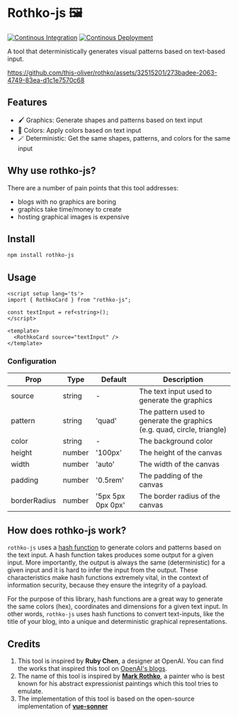 # Rothko-js 🖼️

[![Continous Integration](https://github.com/this-oliver/rothko-js/actions/workflows/ci.yaml/badge.svg)](https://github.com/this-oliver/rothko-js/actions/workflows/ci.yaml) [![Continous Deployment](https://github.com/this-oliver/rothko-js/actions/workflows/cd.yaml/badge.svg)](https://github.com/this-oliver/rothko-js/actions/workflows/cd.yaml)

A tool that deterministically generates visual patterns based on text-based input.

https://github.com/this-oliver/rothko/assets/32515201/273badee-2063-4749-83ea-d1c1e7570c68

## Features

- 🖌️ Graphics: Generate shapes and patterns based on text input
- 🎨 Colors: Apply colors based on text input
- 🪄 Deterministic: Get the same shapes, patterns, and colors for the same input

## Why use rothko-js?

There are a number of pain points that this tool addresses:

- blogs with no graphics are boring
- graphics take time/money to create
- hosting graphical images is expensive

## Install

```bash
npm install rothko-js
```

## Usage

```vue
<script setup lang='ts'>
import { RothkoCard } from "rothko-js";

const textInput = ref<string>();
</script>

<template>
  <RothkoCard source="textInput" />
</template>
```

### Configuration

| Prop         | Type   | Default           | Description                                                             |
| ------------ | ------ | ----------------- | ----------------------------------------------------------------------- |
| source       | string | -                 | The text input used to generate the graphics                            |
| pattern      | string | 'quad'            | The pattern used to generate the graphics (e.g. quad, circle, triangle) |
| color        | string | -                 | The background color                                                    |
| height       | number | '100px'           | The height of the canvas                                                |
| width        | number | 'auto'            | The width of the canvas                                                 |
| padding      | number | '0.5rem'          | The padding of the canvas                                               |
| borderRadius | number | '5px 5px 0px 0px' | The border radius of the canvas                                         |

## How does rothko-js work?

`rothko-js` uses a [hash function](https://www.bitpanda.com/academy/en/lessons/what-is-a-hash-function-in-a-blockchain-transaction/) to generate colors and patterns based on the text input. A hash function takes produces some output for a given input. More importantly, the output is always the same (deterministic) for a given input and it is hard to infer the input from the output. These characteristics make hash functions extremely vital, in the context of information security, because they ensure the integrity of a payload.

For the purpose of this library, hash functions are a great way to generate the same colors (hex), coordinates and dimensions for a given text input. In other words, `rothko-js` uses hash functions to
convert text-inputs, like the title of your blog, into a unique and deterministic graphical representations.

## Credits

1. This tool is inspired by **Ruby Chen**, a designer at OpenAI. You can find the works that inspired this tool on [OpenAI's blogs](https://openai.com/blog/).
2. The name of this tool is inspired by [**Mark Rothko**](https://en.wikipedia.org/wiki/Mark_Rothko), a painter who is best known for his abstract expressionist paintings which this tool tries to emulate.
3. The implementation of this tool is based on the open-source implementation of [**vue-sonner**](https://github.com/xiaoluoboding/vue-sonner)
